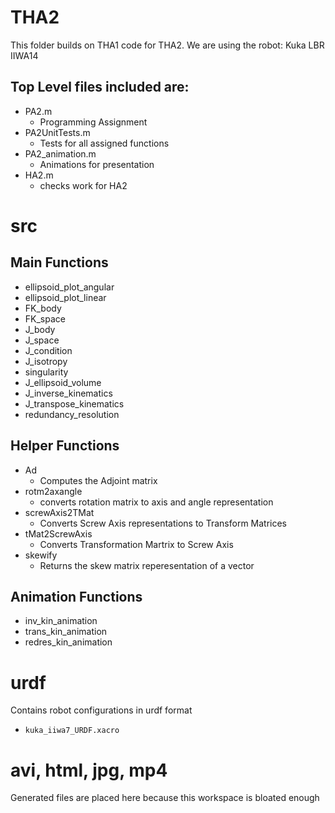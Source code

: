 # THA2
This folder builds on THA1 code for THA2.
We are using the robot: Kuka LBR IIWA14

## Top Level  files included are:
- PA2.m
    - Programming Assignment
- PA2UnitTests.m
    - Tests for all assigned functions
- PA2_animation.m
    - Animations for presentation
- HA2.m
    - checks work for HA2

# src
## Main Functions
- ellipsoid_plot_angular
- ellipsoid_plot_linear
- FK_body
- FK_space
- J_body
- J_space
- J_condition
- J_isotropy
- singularity
- J_ellipsoid_volume
- J_inverse_kinematics
- J_transpose_kinematics
- redundancy_resolution


## Helper Functions
- Ad
    - Computes the Adjoint matrix
- rotm2axangle
    - converts rotation matrix to axis and angle representation
- screwAxis2TMat
    - Converts Screw Axis representations to Transform Matrices
- tMat2ScrewAxis
    - Converts Transformation Martrix to Screw Axis
- skewify
    - Returns the skew matrix reperesentation of a vector

## Animation Functions
- inv_kin_animation
- trans_kin_animation
- redres_kin_animation

# urdf
Contains robot configurations in urdf format
- `kuka_iiwa7_URDF.xacro`

# avi, html, jpg, mp4
Generated files are placed here because this workspace is bloated enough